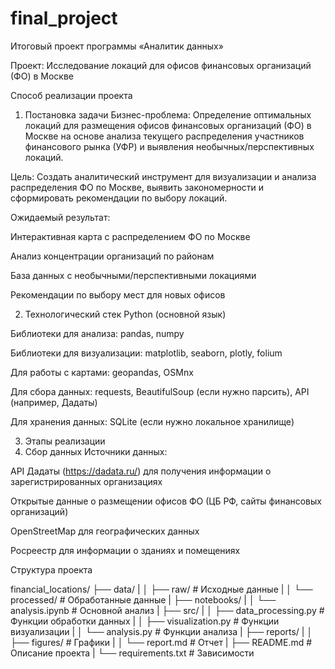 # final_project
Итоговый проект программы «Аналитик данных»


Проект: Исследование локаций для офисов финансовых организаций (ФО) в Москве

Способ реализации проекта
1. Постановка задачи
Бизнес-проблема: Определение оптимальных локаций для размещения офисов финансовых организаций (ФО) в Москве на основе анализа текущего распределения участников финансового рынка (УФР) и выявления необычных/перспективных локаций.

Цель: Создать аналитический инструмент для визуализации и анализа распределения ФО по Москве, выявить закономерности и сформировать рекомендации по выбору локаций.

Ожидаемый результат:

Интерактивная карта с распределением ФО по Москве

Анализ концентрации организаций по районам

База данных с необычными/перспективными локациями

Рекомендации по выбору мест для новых офисов

2. Технологический стек
Python (основной язык)

Библиотеки для анализа: pandas, numpy

Библиотеки для визуализации: matplotlib, seaborn, plotly, folium

Для работы с картами: geopandas, OSMnx

Для сбора данных: requests, BeautifulSoup (если нужно парсить), API (например, Дадаты)

Для хранения данных: SQLite (если нужно локальное хранилище)

3. Этапы реализации
1. Сбор данных
Источники данных:

API Дадаты (https://dadata.ru/) для получения информации о зарегистрированных организациях

Открытые данные о размещении офисов ФО (ЦБ РФ, сайты финансовых организаций)

OpenStreetMap для географических данных

Росреестр для информации о зданиях и помещениях


Структура проекта


financial_locations/
├── data/
|
│   ├── raw/                  # Исходные данные
|
│   └── processed/            # Обработанные данные
|
├── notebooks/
|
│   └── analysis.ipynb        # Основной анализ
|
├── src/
|
│   ├── data_processing.py    # Функции обработки данных
|
│   ├── visualization.py      # Функции визуализации
|
│   └── analysis.py           # Функции анализа
|
├── reports/
|
│   ├── figures/              # Графики
|
│   └── report.md             # Отчет
|
├── README.md                 # Описание проекта
|
└── requirements.txt          # Зависимости

